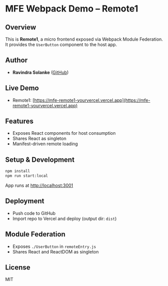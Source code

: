 # MFE Webpack Demo – Remote1

## Overview
This is **Remote1**, a micro frontend exposed via Webpack Module Federation. It provides the `UserButton` component to the host app.

## Author
- **Ravindra Solanke** ([GitHub](https://github.com/ravisolanke1407))

## Live Demo
- Remote1: [https://mfe-remote1-yourvercel.vercel.app](https://mfe-remote1-yourvercel.vercel.app)

## Features
- Exposes React components for host consumption
- Shares React as singleton
- Manifest-driven remote loading

## Setup & Development
```sh
npm install
npm run start:local
```
App runs at [http://localhost:3001](http://localhost:3001)

## Deployment
- Push code to GitHub
- Import repo to Vercel and deploy (output dir: `dist`)

## Module Federation
- Exposes `./UserButton` in `remoteEntry.js`
- Shares React and ReactDOM as singleton

## License
MIT
